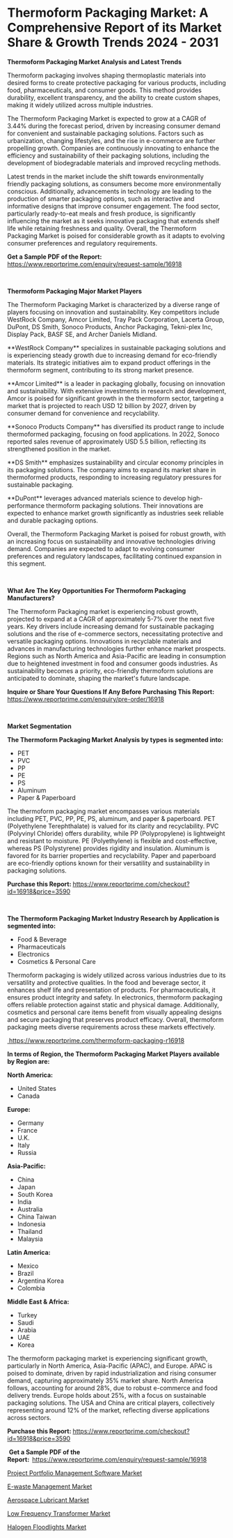 <p><h1>Thermoform Packaging Market: A Comprehensive Report of its Market Share & Growth Trends 2024 - 2031</h1></p><p><strong>Thermoform Packaging Market Analysis and Latest Trends</strong></p>
<p><p>Thermoform packaging involves shaping thermoplastic materials into desired forms to create protective packaging for various products, including food, pharmaceuticals, and consumer goods. This method provides durability, excellent transparency, and the ability to create custom shapes, making it widely utilized across multiple industries. </p><p>The Thermoform Packaging Market is expected to grow at a CAGR of 3.44% during the forecast period, driven by increasing consumer demand for convenient and sustainable packaging solutions. Factors such as urbanization, changing lifestyles, and the rise in e-commerce are further propelling growth. Companies are continuously innovating to enhance the efficiency and sustainability of their packaging solutions, including the development of biodegradable materials and improved recycling methods.</p><p>Latest trends in the market include the shift towards environmentally friendly packaging solutions, as consumers become more environmentally conscious. Additionally, advancements in technology are leading to the production of smarter packaging options, such as interactive and informative designs that improve consumer engagement. The food sector, particularly ready-to-eat meals and fresh produce, is significantly influencing the market as it seeks innovative packaging that extends shelf life while retaining freshness and quality. Overall, the Thermoform Packaging Market is poised for considerable growth as it adapts to evolving consumer preferences and regulatory requirements.</p></p>
<p><strong>Get a Sample PDF of the Report:&nbsp;</strong> <a href="https://www.reportprime.com/enquiry/request-sample/16918?utm_campaign=1105&utm_medium=2&utm_source=Github&utm_content=ia&utm_term=24112024&utm_id=thermoform-packaging">https://www.reportprime.com/enquiry/request-sample/16918</a></p>
<p>&nbsp;</p>
<p><strong>Thermoform Packaging Major Market Players</strong></p>
<p><p>The Thermoform Packaging Market is characterized by a diverse range of players focusing on innovation and sustainability. Key competitors include WestRock Company, Amcor Limited, Tray Pack Corporation, Lacerta Group, DuPont, DS Smith, Sonoco Products, Anchor Packaging, Tekni-plex Inc, Display Pack, BASF SE, and Archer Daniels Midland.</p><p>**WestRock Company** specializes in sustainable packaging solutions and is experiencing steady growth due to increasing demand for eco-friendly materials. Its strategic initiatives aim to expand product offerings in the thermoform segment, contributing to its strong market presence.</p><p>**Amcor Limited** is a leader in packaging globally, focusing on innovation and sustainability. With extensive investments in research and development, Amcor is poised for significant growth in the thermoform sector, targeting a market that is projected to reach USD 12 billion by 2027, driven by consumer demand for convenience and recyclability.</p><p>**Sonoco Products Company** has diversified its product range to include thermoformed packaging, focusing on food applications. In 2022, Sonoco reported sales revenue of approximately USD 5.5 billion, reflecting its strengthened position in the market.</p><p>**DS Smith** emphasizes sustainability and circular economy principles in its packaging solutions. The company aims to expand its market share in thermoformed products, responding to increasing regulatory pressures for sustainable packaging.</p><p>**DuPont** leverages advanced materials science to develop high-performance thermoform packaging solutions. Their innovations are expected to enhance market growth significantly as industries seek reliable and durable packaging options.</p><p>Overall, the Thermoform Packaging Market is poised for robust growth, with an increasing focus on sustainability and innovative technologies driving demand. Companies are expected to adapt to evolving consumer preferences and regulatory landscapes, facilitating continued expansion in this segment.</p></p>
<p>&nbsp;</p>
<p><strong>What Are The Key Opportunities For Thermoform Packaging Manufacturers?</strong></p>
<p><p>The Thermoform Packaging market is experiencing robust growth, projected to expand at a CAGR of approximately 5-7% over the next five years. Key drivers include increasing demand for sustainable packaging solutions and the rise of e-commerce sectors, necessitating protective and versatile packaging options. Innovations in recyclable materials and advances in manufacturing technologies further enhance market prospects. Regions such as North America and Asia-Pacific are leading in consumption due to heightened investment in food and consumer goods industries. As sustainability becomes a priority, eco-friendly thermoform solutions are anticipated to dominate, shaping the market's future landscape.</p></p>
<p><strong>Inquire or Share Your Questions If Any Before Purchasing This Report:</strong> <a href="https://www.reportprime.com/enquiry/pre-order/16918?utm_campaign=1105&utm_medium=2&utm_source=Github&utm_content=ia&utm_term=24112024&utm_id=thermoform-packaging">https://www.reportprime.com/enquiry/pre-order/16918</a></p>
<p>&nbsp;</p>
<p><strong>Market Segmentation</strong></p>
<p><strong>The Thermoform Packaging Market Analysis by types is segmented into:</strong></p>
<p><ul><li>PET</li><li>PVC</li><li>PP</li><li>PE</li><li>PS</li><li>Aluminum</li><li>Paper & Paperboard</li></ul></p>
<p><p>The thermoform packaging market encompasses various materials including PET, PVC, PP, PE, PS, aluminum, and paper & paperboard. PET (Polyethylene Terephthalate) is valued for its clarity and recyclability. PVC (Polyvinyl Chloride) offers durability, while PP (Polypropylene) is lightweight and resistant to moisture. PE (Polyethylene) is flexible and cost-effective, whereas PS (Polystyrene) provides rigidity and insulation. Aluminum is favored for its barrier properties and recyclability. Paper and paperboard are eco-friendly options known for their versatility and sustainability in packaging solutions.</p></p>
<p><strong>Purchase this Report:&nbsp;</strong><a href="https://www.reportprime.com/checkout?id=16918&price=3590&utm_campaign=1105&utm_medium=2&utm_source=Github&utm_content=ia&utm_term=24112024&utm_id=thermoform-packaging">https://www.reportprime.com/checkout?id=16918&price=3590</a></p>
<p>&nbsp;</p>
<p><strong>The Thermoform Packaging Market Industry Research by Application is segmented into:</strong></p>
<p><ul><li>Food & Beverage</li><li>Pharmaceuticals</li><li>Electronics</li><li>Cosmetics & Personal Care</li></ul></p>
<p><p>Thermoform packaging is widely utilized across various industries due to its versatility and protective qualities. In the food and beverage sector, it enhances shelf life and presentation of products. For pharmaceuticals, it ensures product integrity and safety. In electronics, thermoform packaging offers reliable protection against static and physical damage. Additionally, cosmetics and personal care items benefit from visually appealing designs and secure packaging that preserves product efficacy. Overall, thermoform packaging meets diverse requirements across these markets effectively.</p></p>
<p><a href="https://www.reportprime.com/thermoform-packaging-r16918?utm_campaign=1105&utm_medium=2&utm_source=Github&utm_content=ia&utm_term=24112024&utm_id=thermoform-packaging">&nbsp;https://www.reportprime.com/thermoform-packaging-r16918</a></p>
<p><strong>In terms of Region, the Thermoform Packaging Market Players available by Region are:</strong></p>
<p>
    <p> <strong> North America: </strong>
        <ul>
            <li>United States</li>
            <li>Canada</li>
        </ul>
        </p> 
    <p> <strong> Europe: </strong>
        <ul>
            <li>Germany</li>
            <li>France</li>
            <li>U.K.</li>
            <li>Italy</li>
            <li>Russia</li>
        </ul>
        </p> 
    <p> <strong> Asia-Pacific: </strong>
        <ul>
            <li>China</li>
            <li>Japan</li>
            <li>South Korea</li>
            <li>India</li>
            <li>Australia</li>
            <li>China Taiwan</li>
            <li>Indonesia</li>
            <li>Thailand</li>
            <li>Malaysia</li>
        </ul>
        </p> 
    <p> <strong> Latin America: </strong>
        <ul>
            <li>Mexico</li>
            <li>Brazil</li>
            <li>Argentina Korea</li>
            <li>Colombia</li>
        </ul>
        </p> 
    <p> <strong> Middle East & Africa: </strong>
        <ul>
            <li>Turkey</li>
            <li>Saudi</li>
            <li>Arabia</li>
            <li>UAE</li>
            <li>Korea</li>
        </ul>
    </p>
    </p>
<p><p>The thermoform packaging market is experiencing significant growth, particularly in North America, Asia-Pacific (APAC), and Europe. APAC is poised to dominate, driven by rapid industrialization and rising consumer demand, capturing approximately 35% market share. North America follows, accounting for around 28%, due to robust e-commerce and food delivery trends. Europe holds about 25%, with a focus on sustainable packaging solutions. The USA and China are critical players, collectively representing around 12% of the market, reflecting diverse applications across sectors.</p></p>
<p><strong>Purchase this Report: </strong><a href="https://www.reportprime.com/checkout?id=16918&price=3590&utm_campaign=1105&utm_medium=2&utm_source=Github&utm_content=ia&utm_term=24112024&utm_id=thermoform-packaging">https://www.reportprime.com/checkout?id=16918&price=3590</a></p>
<p>&nbsp;<strong>Get a Sample PDF of the Report:&nbsp;&nbsp;</strong><a href="https://www.reportprime.com/enquiry/request-sample/16918?utm_campaign=1105&utm_medium=2&utm_source=Github&utm_content=ia&utm_term=24112024&utm_id=thermoform-packaging">https://www.reportprime.com/enquiry/request-sample/16918</a></p>
<p><strong></strong></p>
<p><p><a href="https://issuu.com/reportprime-2/docs/project-portfolio-management-softwa_5e10345385fec7?utm_campaign=1105&utm_medium=2&utm_source=Github&utm_content=ia&utm_term=24112024&utm_id=thermoform-packaging">Project Portfolio Management Software Market</a></p><p><a href="https://issuu.com/reportprime-2/docs/e-waste-management-market-size-2030_4d12350054a078?utm_campaign=1105&utm_medium=2&utm_source=Github&utm_content=ia&utm_term=24112024&utm_id=thermoform-packaging">E-waste Management Market</a></p><p><a href="https://github.com/NorbertYates/Market-Research-Report-List-7/blob/main/aerospace-lubricant-market.md?utm_campaign=1105&utm_medium=2&utm_source=Github&utm_content=ia&utm_term=24112024&utm_id=thermoform-packaging">Aerospace Lubricant Market</a></p><p><a href="https://www.linkedin.com/pulse/low-frequency-transformer-market-investigation-industry-evolution-axeuc?utm_campaign=1105&utm_medium=2&utm_source=Github&utm_content=ia&utm_term=24112024&utm_id=thermoform-packaging">Low Frequency Transformer Market</a></p><p><a href="https://www.linkedin.com/pulse/emerging-trends-halogen-floodlights-market-global-outlook-future-inluc?utm_campaign=1105&utm_medium=2&utm_source=Github&utm_content=ia&utm_term=24112024&utm_id=thermoform-packaging">Halogen Floodlights Market</a></p></p>